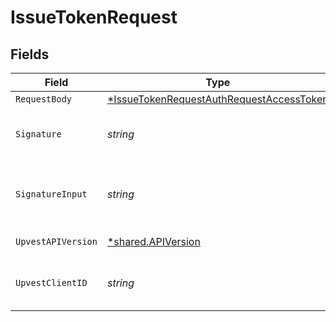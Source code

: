 # IssueTokenRequest


## Fields

| Field                                                                                                          | Type                                                                                                           | Required                                                                                                       | Description                                                                                                    | Example                                                                                                        |
| -------------------------------------------------------------------------------------------------------------- | -------------------------------------------------------------------------------------------------------------- | -------------------------------------------------------------------------------------------------------------- | -------------------------------------------------------------------------------------------------------------- | -------------------------------------------------------------------------------------------------------------- |
| `RequestBody`                                                                                                  | [*IssueTokenRequestAuthRequestAccessToken](../../models/operations/issuetokenrequestauthrequestaccesstoken.md) | :heavy_minus_sign:                                                                                             | N/A                                                                                                            |                                                                                                                |
| `Signature`                                                                                                    | *string*                                                                                                       | :heavy_check_mark:                                                                                             | https://tools.ietf.org/id/draft-ietf-httpbis-message-signatures-01.html#name-the-signature-http-header         |                                                                                                                |
| `SignatureInput`                                                                                               | *string*                                                                                                       | :heavy_check_mark:                                                                                             | https://tools.ietf.org/id/draft-ietf-httpbis-message-signatures-01.html#name-the-signature-input-http-he       |                                                                                                                |
| `UpvestAPIVersion`                                                                                             | [*shared.APIVersion](../../models/shared/apiversion.md)                                                        | :heavy_minus_sign:                                                                                             | Upvest API version (Note: Do not include quotation marks)                                                      | 1                                                                                                              |
| `UpvestClientID`                                                                                               | *string*                                                                                                       | :heavy_check_mark:                                                                                             | Tenant Client ID                                                                                               | ebabcf4d-61c3-4942-875c-e265a7c2d062                                                                           |